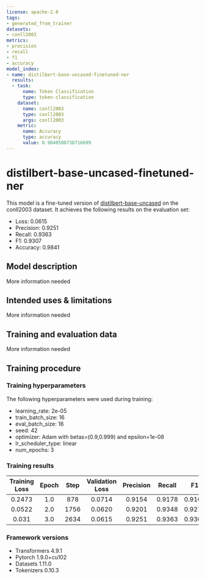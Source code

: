 ```yaml
---
license: apache-2.0
tags:
- generated_from_trainer
datasets:
- conll2003
metrics:
- precision
- recall
- f1
- accuracy
model_index:
- name: distilbert-base-uncased-finetuned-ner
  results:
  - task:
      name: Token Classification
      type: token-classification
    dataset:
      name: conll2003
      type: conll2003
      args: conll2003
    metric:
      name: Accuracy
      type: accuracy
      value: 0.9840500738716699
---
```


<!-- This model card has been generated automatically according to the information the Trainer had access to. You
should probably proofread and complete it, then remove this comment. -->

# distilbert-base-uncased-finetuned-ner

This model is a fine-tuned version of [distilbert-base-uncased](https://huggingface.co/distilbert-base-uncased) on the conll2003 dataset.
It achieves the following results on the evaluation set:
- Loss: 0.0615
- Precision: 0.9251
- Recall: 0.9363
- F1: 0.9307
- Accuracy: 0.9841

## Model description

More information needed

## Intended uses & limitations

More information needed

## Training and evaluation data

More information needed

## Training procedure

### Training hyperparameters

The following hyperparameters were used during training:
- learning_rate: 2e-05
- train_batch_size: 16
- eval_batch_size: 16
- seed: 42
- optimizer: Adam with betas=(0.9,0.999) and epsilon=1e-08
- lr_scheduler_type: linear
- num_epochs: 3

### Training results

| Training Loss | Epoch | Step | Validation Loss | Precision | Recall | F1     | Accuracy |
|:-------------:|:-----:|:----:|:---------------:|:---------:|:------:|:------:|:--------:|
| 0.2473        | 1.0   | 878  | 0.0714          | 0.9154    | 0.9178 | 0.9166 | 0.9808   |
| 0.0522        | 2.0   | 1756 | 0.0620          | 0.9201    | 0.9348 | 0.9274 | 0.9832   |
| 0.031         | 3.0   | 2634 | 0.0615          | 0.9251    | 0.9363 | 0.9307 | 0.9841   |


### Framework versions

- Transformers 4.9.1
- Pytorch 1.9.0+cu102
- Datasets 1.11.0
- Tokenizers 0.10.3
